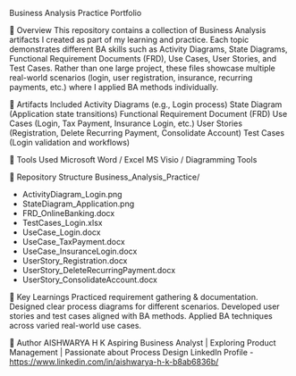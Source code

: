 Business Analysis Practice Portfolio

🔹 Overview
This repository contains a collection of Business Analysis artifacts I created as part of my learning and practice. Each topic demonstrates different BA skills such as Activity Diagrams, State Diagrams, Functional Requirement Documents (FRD), Use Cases, User Stories, and Test Cases.
Rather than one large project, these files showcase multiple real-world scenarios (login, user registration, insurance, recurring payments, etc.) where I applied BA methods individually.

🔹 Artifacts Included
Activity Diagrams (e.g., Login process)
State Diagram (Application state transitions)
Functional Requirement Document (FRD)
Use Cases (Login, Tax Payment, Insurance Login, etc.)
User Stories (Registration, Delete Recurring Payment, Consolidate Account)
Test Cases (Login validation and workflows)

🔹 Tools Used
Microsoft Word / Excel
MS Visio / Diagramming Tools

🔹 Repository Structure
Business_Analysis_Practice/
* ActivityDiagram_Login.png
* StateDiagram_Application.png
* FRD_OnlineBanking.docx
* TestCases_Login.xlsx
* UseCase_Login.docx
* UseCase_TaxPayment.docx
* UseCase_InsuranceLogin.docx
* UserStory_Registration.docx
* UserStory_DeleteRecurringPayment.docx
* UserStory_ConsolidateAccount.docx

🔹 Key Learnings
Practiced requirement gathering & documentation.
Designed clear process diagrams for different scenarios.
Developed user stories and test cases aligned with BA methods.
Applied BA techniques across varied real-world use cases.

🔹 Author
AISHWARYA H K
Aspiring Business Analyst | Exploring Product Management | Passionate about Process Design
LinkedIn Profile - https://www.linkedin.com/in/aishwarya-h-k-b8ab6836b/
